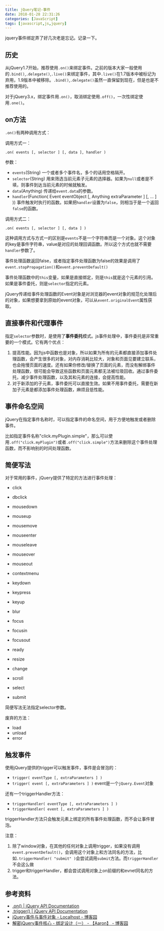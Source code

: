 ```yaml
---
title: jQuery笔记-事件
date: 2018-01-28 22:31:26
categories: [JavaScript]
tags: [javascript,js,jquery]
---
```


jquery事件绑定弄了好几次老是忘记。记录一下。

<!-- more -->

## 历史
从jQuery1.7开始，推荐使用`.on()`来绑定事件。之前的版本大家一般使用的`.bind()`,`.delegate()`,`.live()`来绑定事件，其中`.live()`在1.7版本中被标记为弃用，1.9版本中被移除。`.bind()`,`.delegate()`虽然一直保留到现在，但是也是不推荐使用的。

对于jQuery3.x，绑定事件用`.on()`，取消绑定使用`.off()`，一次性绑定使用`.one()`。

## on方法
`.on()`有两种调用方式：

调用方式一：

```
.on( events [, selector ] [, data ], handler )
```

参数：
- `events`(String)
  一个或者多个事件名，多个的话用空格隔开。
- `selector`(String)
  用来筛选当前元素子元素的选择器。如果为`null`或者是不填，则事件到达当前元素的时候就触发。
- `data`(Anything)
  传递给`event.data`的参数。
- `handler`(Function( Event eventObject [, Anything extraParameter ] [, ... ] ))
  事件触发时执行的函数。如果把`handler`设置为`false`，则相当于是一个返回`false`的函数。

调用方式二：

```
.on( events [, selector ] [, data ] )
```

这种调用方式与方式一的区别是`events`不是一个字符串而是一个对象。这个对象的key是事件字符串，value是对应的处理回调函数。所以这个方式也就不需要`handler`参数了。

事件处理函数返回false，或者指定事件处理函数为false的效果是调用了`event.stopPropagation()`和`event.preventDefault()`

事件处理函数中的`this`变量，如果是直接绑定，则是`this`就是这个元素的引用。如果是事件委托，则是`selector`指定的元素。

jQuery传递给事件处理函数的Event对象是对浏览器的event对象的规范化处理后的对象，如果想要拿到原始的event对象，可以从`event.originalEvent`属性获取。

## 直接事件和代理事件

指定`selector`参数时，是使用了**事件委托**模式。js事件处理中，事件委托是非常重要的一个模式。它有两个优点：

1. 提高性能。因为js中函数也是对象，所以如果为所有的元素都直接添加事件处理函数，会产生很多的对象，对内存消耗比较大，对象和页面见要建立联系，也会拖慢页面的速度。还有如果你修改/替换了页面的元素，而没有解绑事件处理函数，很可能会导致这些函数和页面元素都无法被垃圾回收。通过事件委托，减少事件处理函数，以及其和元素的连接，会提高性能。
2. 对于新添加的子元素，事件委托可以直接生效。如果不用事件委托，需要在新加子元素是都添加事件处理函数，麻烦且低性能。

## 事件命名空间

jQuery在指定事件名称时，可以指定事件的命名空间，用于方便地触发或者删除事件。

比如指定事件名称"click.myPlugin.simple"，那么可以使用`.off("click.myPlugin")`或者`.off("click.simple")`方法来删除这个事件处理函数，而不影响别的时间处理函数。

## 简便写法

对于常用的事件，jQuery提供了特定的方法进行事件处理：

- click
- dbclick
- mousedown
- mouseup
- mousemove
- mouseenter
- mouseleave
- mouseover
- mouseout
- contextmenu

- keydown
- keypress
- keyup

- blur
- focus
- focusin
- focusout

- ready
- resize
- change
- scroll
- select
- submit

简便写法无法指定selector参数。

废弃的方法：

- load
- unload
- error

## 触发事件

使用jQuery提供的trigger可以触发事件，事件是会冒泡的：

- `trigger( eventType [, extraParameters ] )`
- `trigger( event [, extraParameters ] )` event是一个`jQuery.Event`对象

还有一个triggerHandler方法：

- `triggerHandler( eventType [, extraParameters ] )`
- `triggerHandler( event [, extraParameters ] )`

triggerHandler方法只会触发元素上绑定的所有事件处理函数，而不会让事件冒泡。

注意：
1. 除了window对象，在其他的任何对象上调用trigger，如果没有调用`event.preventDefault()`，会调用这个对象上和方法同名的方法，比如`.triggerHandler( "submit" )`会尝试调用`submit`方法。而`triggerHandler`不会这么做
2. trigger和triggerHandler，都会尝试调用对象上on前缀的和evnet同名的方法。 

## 参考资料
- [.on() | jQuery API Documentation](https://api.jquery.com/on/)
- [.trigger() | jQuery API Documentation](https://api.jquery.com/trigger/)
- [jQuery事件与事件对象 - Localhost - 博客园](http://www.cnblogs.com/oneword/archive/2010/11/22/1884413.html)
- [解密jQuery事件核心 - 绑定设计（一） - 【Aaron】 - 博客园](http://www.cnblogs.com/aaronjs/p/3444874.html)